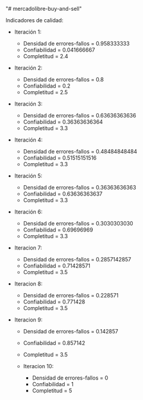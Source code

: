 "# mercadolibre-buy-and-sell"

Indicadores de calidad:

- Iteración 1:
  - Densidad de errores-fallos = 0.958333333
  - Confiabilidad = 0.041666667
  - Completitud = 2.4

- Iteración 2:
  - Densidad de errores-fallos = 0.8
  - Confiabilidad = 0.2
  - Completitud = 2.5

- Iteración 3:
  - Densidad de errores-fallos = 0.63636363636
  - Confiabilidad = 0.36363636364
  - Completitud = 3.3

- Iteración 4:
  - Densidad de errores-fallos = 0.48484848484
  - Confiabilidad = 0.51515151516
  - Completitud = 3.3

- Iteración 5:
  - Densidad de errores-fallos = 0.36363636363
  - Confiabilidad = 0.63636363637
  - Completitud = 3.3
  
 - Iteración 6:
    - Densidad de errores-fallos = 0.3030303030
    - Confiabilidad = 0.69696969
    - Completitud = 3.3
  
 - Iteracion 7:
    - Densidad de errores-fallos = 0.2857142857
    - Confiabilidad = 0.71428571
    - Completitud = 3.5
  
- Iteracion 8:
    - Densidad de errores-fallos = 0.228571
    - Confiabilidad = 0.771428
    - Completitud = 3.5
 
- Iteracion 9:
    - Densidad de errores-fallos = 0.142857
    - Confiabilidad = 0.857142
    - Completitud = 3.5
  

  - Iteracion 10:
    - Densidad de errores-fallos = 0
    - Confiabilidad = 1
    - Completitud = 5
  
  
  
  
